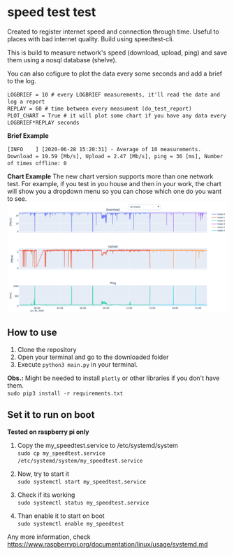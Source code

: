 # speed test test
Created to register internet speed and connection through time. Useful to places with bad internet quality. Build using speedtest-cli. 

This is build to measure network's speed (download, upload, ping) and save them using a nosql database (shelve). 

You can also cofigure to plot the data every some seconds and add a brief to the log. 
```
LOGBRIEF = 10 # every LOGBRIEF measurements, it'll read the date and log a report
REPLAY = 60 # time between every measument (do_test_report)
PLOT_CHART = True # it will plot some chart if you have any data every LOGBRIEF*REPLAY seconds
```

**Brief Example**
```
[INFO    ] [2020-06-28 15:20:31] - Average of 10 measurements. Download = 19.59 [Mb/s], Upload = 2.47 [Mb/s], ping = 36 [ms], Number of times offline: 0

```

**Chart Example**
The new chart version supports more than one network test. For example, if you test in you house and then in your work, the chart will show you a dropdown menu so you can chose which one do you want to see.
![Download/Upload/Ping](images/chart_example.png?raw=true)

## How to use
1. Clone the repository
1. Open your terminal and go to the downloaded folder
1. Execute `python3 main.py` in your terminal.

**Obs.:** Might be needed to install `plotly` or other libraries if you don't have them.  
`sudo pip3 install -r requirements.txt`

## Set it to run on boot
**Tested on raspberry pi only**

1. Copy the my_speedtest.service to /etc/systemd/system  
`sudo cp my_speedtest.service /etc/systemd/system/my_speedtest.service`

2.  Now, try to start it  
`sudo systemctl start my_speedtest.service`

3. Check if its working  
`sudo systemctl status my_speedtest.service`

4. Than enable it to start on boot  
`sudo systemctl enable my_speedtest`

Any more information, check https://www.raspberrypi.org/documentation/linux/usage/systemd.md
